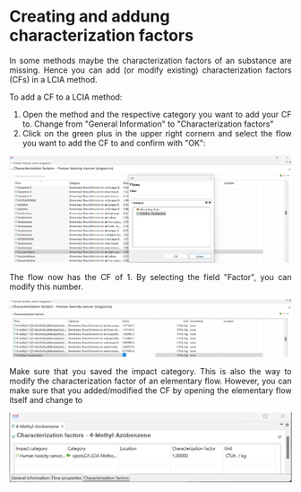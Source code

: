 # Creating and addung characterization factors

<div style='text-align: justify;'>

In some methods maybe the characterization factors of an substance are missing. Hence you can add (or modify existing) characterization factors (CFs) in a LCIA method.

To add a CF to a LCIA method:

1. Open the method and the respective category you want to add your CF to. Change from "General Information" to "Characterization factors"
2. Click on the green plus in the upper right cornern and select the flow you want to add the CF to and confirm with "OK": 

![](../media/CF_add.png)

The flow now has the CF of 1. By selecting the field "Factor", you can modify this number. 

![](../media/CF_number.png)

Make sure that you saved the impact category. This is also the way to modify  the characterization factor of an elementary flow. However, you can make sure that you added/modified the CF by opening the elementary flow itself and change to 

![](../media/CF_changed.png)

</div>
